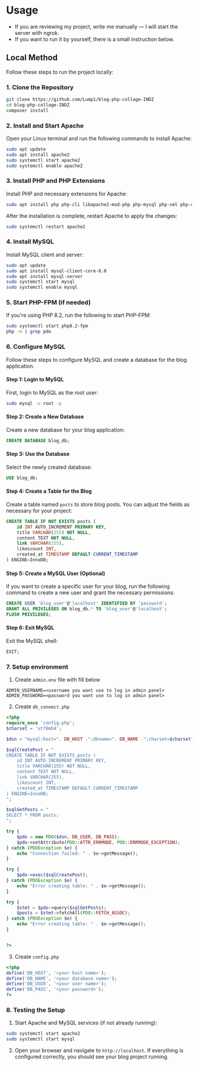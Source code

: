 
# Usage

- If you are reviewing my project, write me manually — I will start the server with ngrok.
- If you want to run it by yourself, there is a small instruction below.

## Local Method

Follow these steps to run the project locally:

### 1. **Clone the Repository**
```bash
git clone https://github.com/Lump1/blog-php-collage-INDZ
cd blog-php-collage-INDZ
composer install
```

### 2. **Install and Start Apache**

Open your Linux terminal and run the following commands to install Apache:
```bash
sudo apt update
sudo apt install apache2
sudo systemctl start apache2
sudo systemctl enable apache2
```

### 3. **Install PHP and PHP Extensions**

Install PHP and necessary extensions for Apache:
```bash
sudo apt install php php-cli libapache2-mod-php php-mysql php-xml php-curl
```
After the installation is complete, restart Apache to apply the changes:
```bash
sudo systemctl restart apache2
```

### 4. **Install MySQL**

Install MySQL client and server:
```bash
sudo apt update
sudo apt install mysql-client-core-8.0
sudo apt install mysql-server
sudo systemctl start mysql
sudo systemctl enable mysql
```

### 5. **Start PHP-FPM (if needed)**

If you're using PHP 8.2, run the following to start PHP-FPM:
```bash
sudo systemctl start php8.2-fpm
php -m | grep pdo
```

### 6. **Configure MySQL**

Follow these steps to configure MySQL and create a database for the blog application.

#### Step 1: Login to MySQL
First, login to MySQL as the root user:
```bash
sudo mysql -u root -p
```

#### Step 2: Create a New Database
Create a new database for your blog application:
```sql
CREATE DATABASE blog_db;
```

#### Step 3: Use the Database
Select the newly created database:
```sql
USE blog_db;
```

#### Step 4: Create a Table for the Blog
Create a table named `posts` to store blog posts. You can adjust the fields as necessary for your project:
```sql
CREATE TABLE IF NOT EXISTS posts (
    id INT AUTO_INCREMENT PRIMARY KEY,
    title VARCHAR(255) NOT NULL,
    content TEXT NOT NULL,
    link VARCHAR(255),
    likescount INT,
    created_at TIMESTAMP DEFAULT CURRENT_TIMESTAMP
) ENGINE=InnoDB;
```

#### Step 5: Create a MySQL User (Optional)
If you want to create a specific user for your blog, run the following command to create a new user and grant the necessary permissions:
```sql
CREATE USER 'blog_user'@'localhost' IDENTIFIED BY 'password';
GRANT ALL PRIVILEGES ON blog_db.* TO 'blog_user'@'localhost';
FLUSH PRIVILEGES;
```

#### Step 6: Exit MySQL
Exit the MySQL shell:
```sql
EXIT;
```

### 7. **Setup environment**
1. Create `admin.env` file with fill below
```env
ADMIN_USERNAME=<username you want use to log in admin panel>
ADMIN_PASSWORD=<password you want use to log in admin panel>
```

2. Create `db_connect.php`
```php
<?php
require_once 'config.php';
$charset = 'utf8mb4';

$dsn = "mysql:host=". DB_HOST .";dbname=". DB_NAME .";charset=$charset";

$sqlCreatePost = "
CREATE TABLE IF NOT EXISTS posts (
    id INT AUTO_INCREMENT PRIMARY KEY,
    title VARCHAR(255) NOT NULL,
    content TEXT NOT NULL,
    link VARCHAR(255),
    likescount INT,
    created_at TIMESTAMP DEFAULT CURRENT_TIMESTAMP
) ENGINE=InnoDB;
";

$sqlGetPosts = "
SELECT * FROM posts; 
";

try {
    $pdo = new PDO($dsn, DB_USER, DB_PASS);
    $pdo->setAttribute(PDO::ATTR_ERRMODE, PDO::ERRMODE_EXCEPTION);
} catch (PDOException $e) {
    echo "Connection failed: " . $e->getMessage();
}

try {
    $pdo->exec($sqlCreatePost);
} catch (PDOException $e) {
    echo "Error creating table: " . $e->getMessage();
}

try {
    $stmt = $pdo->query($sqlGetPosts);
    $posts = $stmt->fetchAll(PDO::FETCH_ASSOC);
} catch (PDOException $e) {
    echo "Error creating table: " . $e->getMessage();
}


?>
```
3. Create `config.php`
```php
<?php
define('DB_HOST', '<your host name>');
define('DB_NAME', '<your database name>');
define('DB_USER', '<your user name>');
define('DB_PASS', '<your password>');
?>
```

### 8. **Testing the Setup**

1. Start Apache and MySQL services (if not already running):
```bash
sudo systemctl start apache2
sudo systemctl start mysql
```

2. Open your browser and navigate to `http://localhost`. If everything is configured correctly, you should see your blog project running.

